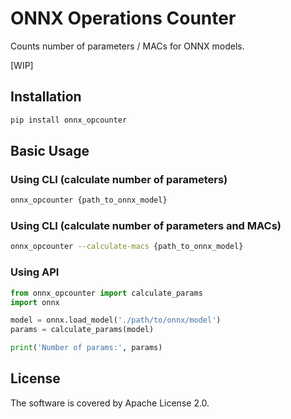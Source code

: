# ONNX Operations Counter

Counts number of parameters / MACs for ONNX models. 

[WIP]

## Installation

```bash
pip install onnx_opcounter
```

## Basic Usage

### Using CLI (calculate number of parameters)
```bash
onnx_opcounter {path_to_onnx_model}
```

### Using CLI (calculate number of parameters and MACs)
```bash
onnx_opcounter --calculate-macs {path_to_onnx_model}
```

### Using API
```python
from onnx_opcounter import calculate_params
import onnx

model = onnx.load_model('./path/to/onnx/model')
params = calculate_params(model)

print('Number of params:', params)
```

## License
The software is covered by Apache License 2.0.
